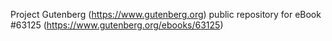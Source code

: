 Project Gutenberg (https://www.gutenberg.org) public repository for eBook #63125 (https://www.gutenberg.org/ebooks/63125)
